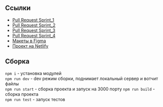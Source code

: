 ## Ссылки
- [Pull Request Sprint_1](https://github.com/axperien/middle.messenger.praktikum.yandex/pull/2)
- [Pull Request Sprint_2](https://github.com/axperien/middle.messenger.praktikum.yandex/pull/3)
- [Pull Request Sprint_3](https://github.com/axperien/middle.messenger.praktikum.yandex/pull/5)
- [Pull Request Sprint_4](https://github.com/axperien/middle.messenger.praktikum.yandex/pull/8)
- [Макеты в Figma](https://www.figma.com/file/KjNp2P9WNMh5Ns3LtSiv7B/Messenger-Yandex?node-id=0%3A1)
- [Проект на Netlify](https://playful-dasik-ddf843.netlify.app/)


## Сборка
`npm i` - установка модулей  
`npm run dev` - dev режим сборки, поднимает локальный сервер и вотчит файлы  
`npm run start` - сборка проекта и запуск на 3000 порту
`npm run build` - сборка проекта  
`npm run test` - запуск тестов
